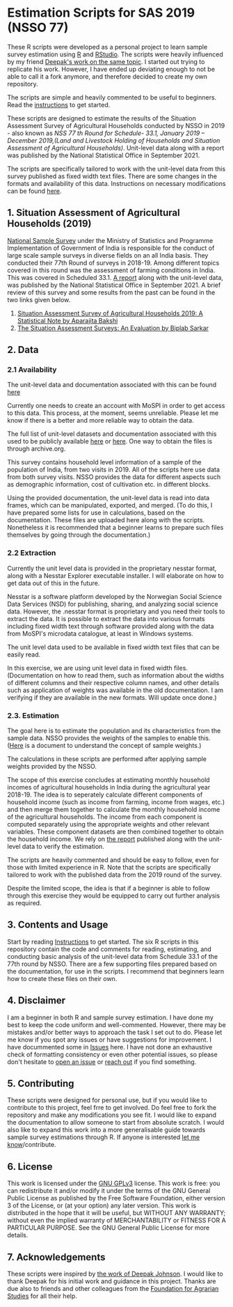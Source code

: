 # Estimation Scripts for SAS 2019 (NSSO 77)

These R scripts were developed as a personal project to learn sample survey estimation using [R](https://www.r-project.org/about.html) and [RStudio](https://github.com/rstudio/rstudio). The scripts were heavily influenced by my friend [Deepak's work on the same topic](https://github.com/deepakjohnson91/NSSO-77-Round-SAS/). I started out trying to replicate his work. However, I have ended up deviating enough to not be able to call it a fork anymore, and therefore decided to create my own repository.

The scripts are simple and heavily commented to be useful to beginners. Read the [instructions](https://github.com/s7u512/NSSO-77-SAS/blob/main/00_Instructions.md) to get started.

These scripts are designed to estimate the results of the Situation Assessment Survey of Agricultural Households conducted by NSSO in 2019 - also known as _*NSS 77 th Round for Schedule- 33.1, January 2019 – December 2019,(Land and Livestock Holding of Households and Situation Assessment of Agricultural Households)*_. Unit-level data along with a report was published by the National Statistical Office in September 2021.

The scripts are specifically tailored to work with the unit-level data from this survey published as fixed width text files. There are some changes in the formats and availability of this data. Instructions on necessary modifications can be found [here](https://github.com/s7u512/NSSO-77-SAS/blob/main/New_Format_Instructions.md).

## 1. Situation Assessment of Agricultural Households (2019)

[National Sample Survey](https://www.mospi.gov.in/national-sample-survey-nss) under the Ministry of Statistics and Programme Implementation of Government of India is responsible for the conduct of large scale sample surveys in diverse fields on an all India basis. They conducted their 77th Round of surveys in 2018-19. Among different topics covered in this round was the assessment of farming conditions in India. This was covered in Scheduled 33.1. [A report](https://ruralindiaonline.org/en/library/resource/situation-assessment-of-agricultural-households-and-land-and-livestock-holdings-of-households-in-rural-india/) along with the unit-level data, was published by the National Statistical Office in September 2021. A brief review of this survey and some results from the past can be found in the two links given below.
1. [Situation Assessment Survey of Agricultural Households 2019: A Statistical Note by Aparajita Bakshi](http://ras.org.in/situation_assessment_survey_of_agricultural_households_2019_a_statistical_note) 
2. [The Situation Assessment Surveys: An Evaluation by Biplab Sarkar](http://ras.org.in/index.php?Article=the_situation_assessment_surveys&q=biplab&keys=biplab)

## 2. Data

### 2.1 Availability

The unit-level data and documentation associated with this can be found [here](http://microdata.gov.in/nada43/index.php/catalog/157)

Currently one needs to create an account with MoSPI in order to get access to this data. This process, at the moment, seems unreliable. Please let me know if there is a better and more reliable way to obtain the data.

The full list of unit-level datasets and documentation associated with this used to be publicly available [here](https://mospi.gov.in/web/mospi/download-tables-data/-/reports/view/templateFour/25302?q=TBDCAT) or [here](https://mospi.gov.in/unit-level-data-report-nss-77-th-round-schedule-331-january-2019-%E2%80%93-december-2019land-and-livestock). One way to obtain the files is through archive.org.

This survey contains household level information of a sample of the population of India, from two visits in 2019. All of the scripts here use data from both survey visits. NSSO provides the data for different aspects such as demographic information, cost of cultivation etc. in different blocks.

Using the provided documentation, the unit-level data is read into data frames, which can be manipulated, exported, and merged. (To do this, I have prepared some lists for use in calculations, based on the documentation. These files are uploaded here along with the scripts. Nonetheless it is recommended that a beginner learns to prepare such files themselves by going through the documentation.)

### 2.2 Extraction

Currently the unit level data is provided in the proprietary nesstar format, along with a Nesstar Explorer executable installer. I will elaborate on how to get data out of this in the future.

Nesstar is a software platform developed by the Norwegian Social Science Data Services (NSD) for publishing, sharing, and analyzing social science data. However, the .nesstar format is proprietary and you need their tools to extract the data. It is possible to extract the data into various formats including fixed width text through software provided along with the data from MoSPI's microdata catalogue, at least in Windows systems.

The unit level data used to be available in fixed width text files that can be easily read.

In this exercise, we are using unit level data in fixed width files. (Documentation on how to read them, such as information about the widths of different columns and their respective column names, and other details such as application of weights was available in the old documentation. I am verifying if they are available in the new formats. Will update once done.)

### 2.3. Estimation

The goal here is to estimate the population and its characteristics from the sample data. NSSO provides the weights of the samples to enable this. ([Here](https://unstats.un.org/unsd/demographic/meetings/egm/sampling_1203/docs/no_5.pdf) is a document to understand the concept of sample weights.)

The calculations in these scripts are performed after applying sample weights provided by the NSSO.

The scope of this exercise concludes at estimating monthly household incomes of agricultural households in India during the agricultural year 2018-19. The idea is to seperately calculate different components of household income (such as income from farming, income from wages, etc.) and then merge them together to calculate the monthly household income of the agricultural households. The income from each component is computed separately using the appropriate weights and other relevant variables. These component datasets are then combined together to obtain the household income. We rely on [the report](https://ruralindiaonline.org/en/library/resource/situation-assessment-of-agricultural-households-and-land-and-livestock-holdings-of-households-in-rural-india/) published along with the unit-level data to verify the estimation.

The scripts are heavily commented and should be easy to follow, even for those with limited experience in R. Note that the scripts are specifically tailored to work with the published data from the 2019 round of the survey.

Despite the limited scope, the idea is that if a beginner is able to follow through this exercise they would be equipped to carry out further analysis as required.

## 3. Contents and Usage

Start by reading [Instructions](https://github.com/s7u512/NSSO-77-SAS/blob/main/00_Instructions.md) to get started. The six R scripts in this repository contain the code and comments for reading, estimating, and conducting basic analysis of the unit-level data from Schedule 33.1 of the 77th round by NSSO. There are a few supporting files prepared based on the documentation, for use in the scripts. I recommend that beginners learn how to create these files on their own.

## 4. Disclaimer

I am a beginner in both R and sample survey estimation. I have done my best to keep the code uniform and well-commented. However, there may be mistakes and/or better ways to approach the task I set out to do. Please let me know if you spot any issues or have suggestions for improvement. I have docummented some in [Issues](https://github.com/s7u512/NSSO-77-SAS/blob/main/ISSUES.md) here. I have not done an exhaustive check of formatting consistency or even other potential issues, so please don't hesitate to [open an issue](https://github.com/s7u512/NSSO-77-SAS/issues/new) or [reach out](https://twitter.com/all_awry) if you find something.

## 5. Contributing

These scripts were designed for personal use, but if you would like to contribute to this project, feel frre to get involved. Do feel free to fork the repository and make any modifications you see fit. I would like to expand the documentation to allow someone to start from absolute scratch. I would also like to expand this work into a more generalisable guide towards sample survey estimations through R. If anyone is interested [let me know](https://twitter.com/all_awry)/contribute.

## 6. License

This work is licensed under the [GNU GPLv3](https://www.gnu.org/licenses/gpl-3.0.html) license. This work is free: you can redistribute it and/or modify it under the terms of the GNU General Public License as published by the Free Software Foundation, either version 3 of the License, or (at your option) any later version. This work is distributed in the hope that it will be useful, but WITHOUT ANY WARRANTY; without even the implied warranty of MERCHANTABILITY or FITNESS FOR A PARTICULAR PURPOSE. See the GNU General Public License for more details.

## 7. Acknowledgements

These scripts were inspired by [the work of Deepak Johnson](https://github.com/deepakjohnson91/NSSO-77-Round-SAS/). I would like to thank Deepak for his initial work and guidance in this project. Thanks are due also to friends and other colleagues from the [Foundation for Agrarian Studies](https://fas.org.in/) for all their help.
